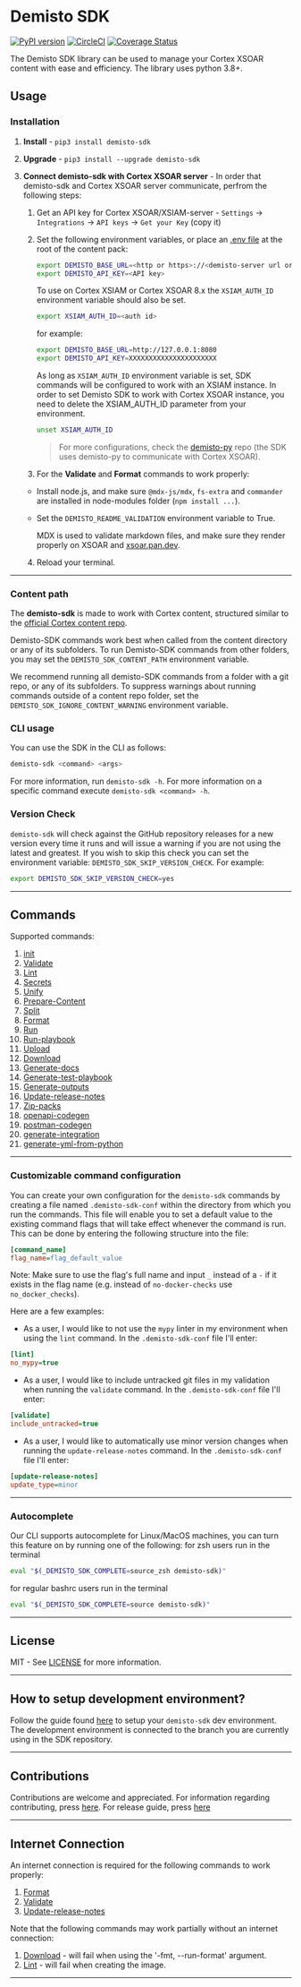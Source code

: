 # Demisto SDK

[![PyPI version](https://badge.fury.io/py/demisto-sdk.svg)](https://badge.fury.io/py/demisto-sdk)
[![CircleCI](https://circleci.com/gh/demisto/demisto-sdk/tree/master.svg?style=svg)](https://circleci.com/gh/demisto/demisto-sdk/tree/master)
[![Coverage Status](https://coveralls.io/repos/github/demisto/demisto-sdk/badge.svg?branch=master)](https://coveralls.io/github/demisto/demisto-sdk?branch=master)

The Demisto SDK library can be used to manage your Cortex XSOAR content with ease and efficiency.
The library uses python 3.8+.

## Usage

### Installation

1. **Install** - `pip3 install demisto-sdk`
2. **Upgrade** - `pip3 install --upgrade demisto-sdk`
3. **Connect demisto-sdk with Cortex XSOAR server** - In order that demisto-sdk and Cortex XSOAR server communicate, perfrom the following steps:

   1. Get an API key for Cortex XSOAR/XSIAM-server - `Settings` -> `Integrations` -> `API keys` -> `Get your Key` (copy it)
   2. Set the following environment variables, or place an [.env file](https://pypi.org/project/python-dotenv/) at the root of the content pack:

      ```bash
      export DEMISTO_BASE_URL=<http or https>://<demisto-server url or ip>:<port>
      export DEMISTO_API_KEY=<API key>
      ```
      To use on Cortex XSIAM or Cortex XSOAR 8.x the `XSIAM_AUTH_ID` environment variable should also be set.
      ```bash
      export XSIAM_AUTH_ID=<auth id>
      ```

      for example:
      ```bash
      export DEMISTO_BASE_URL=http://127.0.0.1:8080
      export DEMISTO_API_KEY=XXXXXXXXXXXXXXXXXXXXXX
      ```
      As long as `XSIAM_AUTH_ID` environment variable is set, SDK commands will be configured to work with an XSIAM instance.
      In order to set Demisto SDK to work with Cortex XSOAR instance, you need to delete the XSIAM_AUTH_ID parameter from your environment.
      ```bash
      unset XSIAM_AUTH_ID
      ```

      >For more configurations, check the [demisto-py](https://github.com/demisto/demisto-py) repo (the SDK uses demisto-py to communicate with Cortex XSOAR).

   3. For the **Validate** and **Format** commands to work properly:
     - Install node.js, and make sure `@mdx-js/mdx`, `fs-extra` and `commander` are installed in node-modules folder (`npm install ...`).
     - Set the `DEMISTO_README_VALIDATION` environment variable to True.

       MDX is used to validate markdown files, and make sure they render properly on XSOAR and [xsoar.pan.dev](https://xsoar.pan.dev).

   4. Reload your terminal.

---

### Content path

The **demisto-sdk** is made to work with Cortex content, structured similar to the [official Cortex content repo](https://github.com/demisto/content).

Demisto-SDK commands work best when called from the content directory or any of its subfolders.
To run Demisto-SDK commands from other folders, you may set the `DEMISTO_SDK_CONTENT_PATH` environment variable.

We recommend running all demisto-SDK commands from a folder with a git repo, or any of its subfolders. To suppress warnings about running commands outside of a content repo folder, set the `DEMISTO_SDK_IGNORE_CONTENT_WARNING` environment variable.

### CLI usage

You can use the SDK in the CLI as follows:

```bash
demisto-sdk <command> <args>
```

For more information, run `demisto-sdk -h`.
For more information on a specific command execute `demisto-sdk <command> -h`.

### Version Check

`demisto-sdk` will check against the GitHub repository releases for a new version every time it runs and will issue a warning if you are not using the latest and greatest. If you wish to skip this check you can set the environment variable: `DEMISTO_SDK_SKIP_VERSION_CHECK`. For example:

```bash
export DEMISTO_SDK_SKIP_VERSION_CHECK=yes
```

---

## Commands

Supported commands:

1. [init](https://github.com/demisto/demisto-sdk/blob/master/demisto_sdk/commands/init/README.md)
1. [Validate](https://github.com/demisto/demisto-sdk/blob/master/demisto_sdk/commands/validate/README.md)
1. [Lint](https://github.com/demisto/demisto-sdk/blob/master/demisto_sdk/commands/lint/README.md)
1. [Secrets](https://github.com/demisto/demisto-sdk/blob/master/demisto_sdk/commands/secrets/README.md)
2. [Unify](https://github.com/demisto/demisto-sdk/blob/master/demisto_sdk/commands/prepare_content/README.md#Unify)
3. [Prepare-Content](https://github.com/demisto/demisto-sdk/blob/master/demisto_sdk/commands/prepare_content/README.md#prepare-content)
4. [Split](https://github.com/demisto/demisto-sdk/blob/master/demisto_sdk/commands/split/README.md)
5. [Format](https://github.com/demisto/demisto-sdk/blob/master/demisto_sdk/commands/format/README.md)
6. [Run](https://github.com/demisto/demisto-sdk/blob/master/demisto_sdk/commands/run_cmd/README.md)
7. [Run-playbook](https://github.com/demisto/demisto-sdk/blob/master/demisto_sdk/commands/run_playbook/README.md)
8. [Upload](https://github.com/demisto/demisto-sdk/blob/master/demisto_sdk/commands/upload/README.md)
9. [Download](https://github.com/demisto/demisto-sdk/blob/master/demisto_sdk/commands/download/README.md)
10. [Generate-docs](https://github.com/demisto/demisto-sdk/blob/master/demisto_sdk/commands/generate_docs/README.md)
11. [Generate-test-playbook](https://github.com/demisto/demisto-sdk/blob/master/demisto_sdk/commands/generate_test_playbook/README.md)
12. [Generate-outputs](https://github.com/demisto/demisto-sdk/blob/master/demisto_sdk/commands/generate_outputs/README.md)
13. [Update-release-notes](https://github.com/demisto/demisto-sdk/blob/master/demisto_sdk/commands/update_release_notes/README.md)
14. [Zip-packs](https://github.com/demisto/demisto-sdk/blob/master/demisto_sdk/commands/zip_packs/README.md)
15. [openapi-codegen](https://xsoar.pan.dev/docs/integrations/openapi-codegen)
16. [postman-codegen](https://xsoar.pan.dev/docs/integrations/postman-codegen)
17. [generate-integration](https://xsoar.pan.dev/docs/integrations/code-generator)
18. [generate-yml-from-python](https://xsoar.pan.dev/docs/integrations/yml-from-python-code-gen)
---

### Customizable command configuration

You can create your own configuration for the `demisto-sdk` commands by creating a file named `.demisto-sdk-conf` within the directory from which you run the commands.
This file will enable you to set a default value to the existing command flags that will take effect whenever the command is run.
This can be done by entering the following structure into the file:

```INI
[command_name]
flag_name=flag_default_value
```

Note: Make sure to use the flag's full name and input `_` instead of a `-` if it exists in the flag name (e.g. instead of `no-docker-checks` use `no_docker_checks`).

Here are a few examples:

- As a user, I would like to not use the `mypy` linter in my environment when using the `lint` command. In the `.demisto-sdk-conf` file I'll enter:

 ```INI
[lint]
no_mypy=true
```

- As a user, I would like to include untracked git files in my validation when running the `validate` command. In the `.demisto-sdk-conf` file I'll enter:

```INI
[validate]
include_untracked=true
```

- As a user, I would like to automatically use minor version changes when running the `update-release-notes` command. In the `.demisto-sdk-conf` file I'll enter:

```INI
[update-release-notes]
update_type=minor
```

---

### Autocomplete

Our CLI supports autocomplete for Linux/MacOS machines, you can turn this feature on by running one of the following:
for zsh users run in the terminal

```bash
eval "$(_DEMISTO_SDK_COMPLETE=source_zsh demisto-sdk)"
```

for regular bashrc users run in the terminal

```bash
eval "$(_DEMISTO_SDK_COMPLETE=source demisto-sdk)"
```

---

## License

MIT - See [LICENSE](LICENSE) for more information.

---

## How to setup development environment?

Follow the guide found [here](CONTRIBUTION.md#2-install-demisto-sdk-dev-environment) to setup your `demisto-sdk` dev environment.
The development environment is connected to the branch you are currently using in the SDK repository.

---

## Contributions

Contributions are welcome and appreciated.
For information regarding contributing, press [here](CONTRIBUTION.md).
For release guide, press [here](docs/release_guide.md)

---

## Internet Connection

An internet connection is required for the following commands to work properly:

1. [Format](https://github.com/demisto/demisto-sdk/blob/master/demisto_sdk/commands/format/README.md)
2. [Validate](https://github.com/demisto/demisto-sdk/blob/master/demisto_sdk/commands/validate/README.md)
3. [Update-release-notes](https://github.com/demisto/demisto-sdk/blob/master/demisto_sdk/commands/update_release_notes/README.md)


Note that the following commands may work partially without an internet connection:

1. [Download](https://github.com/demisto/demisto-sdk/blob/master/demisto_sdk/commands/download/README.md) - will fail when using the '-fmt, --run-format' argument.
2. [Lint](https://github.com/demisto/demisto-sdk/blob/master/demisto_sdk/commands/lint/README.md) - will fail when creating the image.

---
